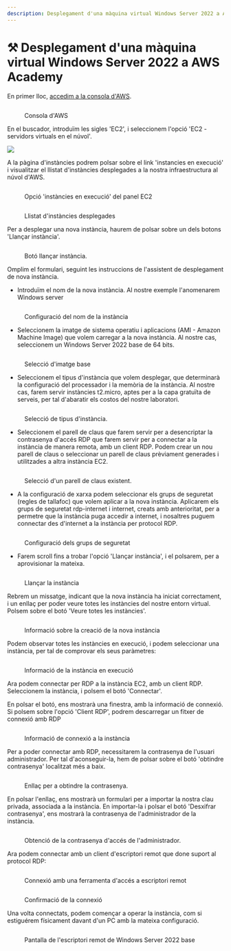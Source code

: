 ```yaml
---
description: Desplegament d'una màquina virtual Windows Server 2022 a AWS Academy
---
```


# ⚒ Desplegament d'una màquina virtual Windows Server 2022 a AWS Academy

En primer lloc, [accedim a la consola d'AWS](../).

<figure><img src="../.gitbook/assets/image (3).png" alt=""><figcaption><p>Consola d'AWS</p></figcaption></figure>

En el buscador, introduïm les sigles 'EC2', i seleccionem l'opció 'EC2 - servidors virtuals en el núvol'.

![](<../.gitbook/assets/image (2) (1).png>)&#x20;

A la pàgina d'instàncies podrem polsar sobre el link 'instancies en execució' i visualitzar el llistat d'instàncies desplegades a la nostra infraestructura al núvol d'AWS. &#x20;

<figure><img src="../.gitbook/assets/image (102).png" alt=""><figcaption><p>Opció 'instàncies en execució' del panel EC2</p></figcaption></figure>

<figure><img src="../.gitbook/assets/image (103).png" alt=""><figcaption><p>Llistat d'instàncies desplegades</p></figcaption></figure>

Per a desplegar una nova instància, haurem de polsar sobre un dels botons 'Llançar instància'.

<figure><img src="../.gitbook/assets/image (104).png" alt=""><figcaption><p>Botó llançar instància.</p></figcaption></figure>

Omplim el formulari, seguint les instruccions de l'assistent de desplegament de nova instància.&#x20;

* Introduïm el nom de la nova instància. Al nostre exemple l'anomenarem Windows server

<figure><img src="../.gitbook/assets/image (159).png" alt=""><figcaption><p>Configuració del nom de la instància</p></figcaption></figure>

* Seleccionem la imatge de sistema operatiu i aplicacions (AMI - Amazon Machine Image) que volem carregar a la nova instància. Al nostre cas, seleccionem un Windows Server 2022 base de 64 bits.

<figure><img src="../.gitbook/assets/image (160).png" alt=""><figcaption><p>Selecció d'imatge base</p></figcaption></figure>

* Seleccionem el tipus d'instància que volem desplegar, que determinarà la configuració del processador i la memòria de la instància. Al nostre cas, farem servir instàncies t2.micro, aptes per a la capa gratuïta de serveis, per tal d'abaratir els costos del nostre laboratori.

<figure><img src="../.gitbook/assets/image (107).png" alt=""><figcaption><p>Selecció de tipus d'instància.</p></figcaption></figure>

* Seleccionem el parell de claus que farem servir per a desencriptar la contrasenya d'accés RDP que farem servir per a connectar a la instància de manera remota, amb un client RDP. Podem crear un nou parell de claus o seleccionar un parell de claus prèviament generades i utilitzades a altra instància EC2.

<figure><img src="../.gitbook/assets/image (161).png" alt=""><figcaption><p>Selecció d'un parell de claus existent.</p></figcaption></figure>

* A la configuració de xarxa podem seleccionar els grups de seguretat (regles de tallafoc) que volem aplicar a la nova instància.  Aplicarem els grups de seguretat rdp-internet i internet, creats amb anterioritat, per a permetre que la instància puga accedir a internet, i nosaltres puguem connectar des d'internet a la instància per protocol RDP.

<figure><img src="../.gitbook/assets/image (162).png" alt=""><figcaption><p>Configuració dels grups de seguretat</p></figcaption></figure>

* Farem scroll fins a trobar l'opció 'Llançar instància', i el polsarem, per a aprovisionar la mateixa.&#x20;

<figure><img src="../.gitbook/assets/image (112).png" alt=""><figcaption><p>Llançar la instància</p></figcaption></figure>

Rebrem un missatge, indicant que la nova instància ha iniciat correctament, i un enllaç per poder veure totes les instàncies del nostre entorn virtual. Polsem sobre el botó 'Veure totes les instàncies'.

<figure><img src="../.gitbook/assets/image (113).png" alt=""><figcaption><p>Informació sobre la creació de la nova instància</p></figcaption></figure>

Podem observar totes les instàncies en execució, i podem seleccionar una instància, per tal de comprovar els seus paràmetres:

<figure><img src="../.gitbook/assets/image (164).png" alt=""><figcaption><p>Informació de la instància en execució</p></figcaption></figure>

Ara podem connectar per RDP a la instància EC2, amb un client RDP. Seleccionem la instància, i polsem el botó 'Connectar'.

En polsar el botó, ens mostrarà una finestra, amb la informació de connexió. Si polsem sobre l'opció 'Client RDP', podrem descarregar un fitxer de connexió amb RDP

<figure><img src="../.gitbook/assets/image (165).png" alt=""><figcaption><p>Informació de connexió a la instància</p></figcaption></figure>

Per a poder connectar amb RDP, necessitarem la contrasenya de l'usuari administrador. Per tal d'aconseguir-la, hem de polsar sobre el botó 'obtindre contrasenya' localitzat més a baix.

<figure><img src="../.gitbook/assets/image (166).png" alt=""><figcaption><p>Enllaç per a obtindre la contrasenya.</p></figcaption></figure>

En polsar l'enllaç, ens mostrarà un formulari per a importar la nostra clau privada, associada a la instància. En importar-la i polsar el botó 'Desxifrar contrasenya', ens mostrarà la contrasenya de l'administrador de la instància.&#x20;

<figure><img src="../.gitbook/assets/image (167).png" alt=""><figcaption><p>Obtenció de la contrasenya d'accés de l'administrador.</p></figcaption></figure>

Ara podem connectar amb un client d'escriptori remot que done suport al protocol RDP:

<figure><img src="../.gitbook/assets/image (168).png" alt=""><figcaption><p>Connexió amb una ferramenta d'accés a escriptori remot</p></figcaption></figure>

<figure><img src="../.gitbook/assets/image (169).png" alt=""><figcaption><p>Confirmació de la connexió</p></figcaption></figure>

Una volta connectats, podem començar a operar la instància, com si estiguérem físicament davant d'un PC amb la mateixa configuració.

<figure><img src="../.gitbook/assets/image (170).png" alt=""><figcaption><p>Pantalla de l'escriptori remot de Windows Server 2022 base</p></figcaption></figure>
